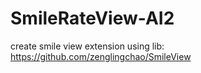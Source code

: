 # SmileRateView-AI2
create smile view extension using lib: https://github.com/zenglingchao/SmileView
